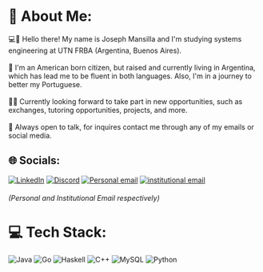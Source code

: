 
# 💫 About Me:
💻👾 Hello there! My name is Joseph Mansilla and I'm studying systems engineering at UTN FRBA (Argentina, Buenos Aires). <br><br>🛂 I'm an American born citizen, but raised and currently living in Argentina, which has lead me to be fluent in both languages. Also, I'm in a journey to better my Portuguese. <br><br>👥💭 Currently looking forward to take part in new opportunities, such as exchanges, tutoring opportunities, projects, and more. <br><br>🤝 Always open to talk, for inquires contact me through any of my emails or social media.<br>

## 🌐 Socials:
[![LinkedIn](https://img.shields.io/badge/LinkedIn-%230077B5.svg?logo=linkedin&logoColor=white)](https://linkedin.com/in/josephthomansilla/) [![Discord](https://img.shields.io/badge/Discord-%237289DA.svg?logo=discord&logoColor=white)](https://discord.com/users/873689768309977239) [![Personal email](https://img.shields.io/badge/Email-D14836?logo=gmail&logoColor=white)](mailto:josephmnslla@gmail.com) [![institutional email](https://img.shields.io/badge/Email-D14836?logo=gmail&logoColor=white)](mailto:jomansilla@frba.utn.edu.ar) 
###### (Personal and Institutional Email respectively)
# 💻 Tech Stack:
![Java](https://img.shields.io/badge/java-%23ED8B00.svg?style=plastic&logo=openjdk&logoColor=white) ![Go](https://img.shields.io/badge/go-%2300ADD8.svg?style=plastic&logo=go&logoColor=white) ![Haskell](https://img.shields.io/badge/Haskell-5e5086?style=plastic&logo=haskell&logoColor=white) ![C++](https://img.shields.io/badge/c++-%2300599C.svg?style=plastic&logo=c%2B%2B&logoColor=white) ![MySQL](https://img.shields.io/badge/mysql-4479A1.svg?style=plastic&logo=mysql&logoColor=white) ![Python](https://img.shields.io/badge/python-3670A0?style=plastic&logo=python&logoColor=ffdd54)

<!--
# 📊 GitHub Stats:
![](https://github-readme-stats.vercel.app/api/top-langs/?username=josephmansilla&theme=radical&hide_border=false&include_all_commits=false&count_private=true&layout=donut&hide=C&size_weight=0.5&count_weight=0.5&langs_count=6)
![](https://nirzak-streak-stats.vercel.app/?user=josephmansilla&theme=radical&hide_border=false)<br/>

<!-- Proudly created with GPRM ( https://gprm.itsvg.in ) -->
<!--

STATS PARA PERFIL PUBLICO ![](https://github-readme-stats.vercel.app/api?username=josephmansilla&theme=monokai&hide_border=false&include_all_commits=false&count_private=true)<br/>

